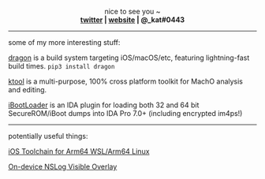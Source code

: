 

<p align="center">
  nice to see you ~
  <br>
  <strong>
    <a href="https://twitter.com/arm64e">twitter</a> | 
    <a href="https://krit.me/">website</a> | 
    @_kat#0443 
  </strong>
</p>

---

some of my more interesting stuff:

[dragon](https://dragon.krit.me/) is a build system targeting iOS/macOS/etc, featuring lightning-fast build times. `pip3 install dragon`

[ktool](https://github.com/kritantadev/ktool) is a multi-purpose, 100% cross platform toolkit for MachO analysis and editing.

[iBootLoader](https://github.com/KritantaDev/iBootLoader) is an IDA plugin for loading both 32 and 64 bit SecureROM/iBoot dumps into IDA Pro 7.0+ (including encrypted im4ps!)

---

potentially useful things:

[iOS Toolchain for Arm64 WSL/Arm64 Linux](https://github.com/KritantaDev/llvm-project-1/releases/tag/10.0.0-arm64)

[On-device NSLog Visible Overlay](https://github.com/KritantaDev/log-overlay)


